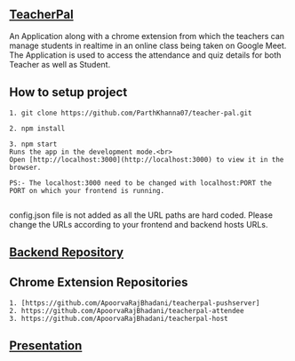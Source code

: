 ## [TeacherPal](https://www.youtube.com/watch?v=KJj-FI74BFM)
An Application along with a chrome extension from which the teachers can manage students in realtime in an online class being taken on Google Meet. The Application is used to access the attendance and quiz details for both Teacher as well as Student. 



## How to setup project
``` 
1. git clone https://github.com/ParthKhanna07/teacher-pal.git

2. npm install

3. npm start
Runs the app in the development mode.<br>
Open [http://localhost:3000](http://localhost:3000) to view it in the browser.

PS:- The localhost:3000 need to be changed with localhost:PORT the PORT on which your frontend is running.


```
config.json file is not added as all the URL paths are hard coded.
Please change the URLs according to your frontend and backend hosts URLs.


## [Backend Repository](https://github.com/sahilss1499/teacherpal-backend)

## Chrome Extension Repositories
```
1. [https://github.com/ApoorvaRajBhadani/teacherpal-pushserver]
2. https://github.com/ApoorvaRajBhadani/teacherpal-attendee
3. https://github.com/ApoorvaRajBhadani/teacherpal-host

````

## [Presentation](https://docs.google.com/presentation/d/10PAzZXnm0BhfO8k0iW3gdFe0V_lNlGciSLO6_43njm4/edit?usp=sharing)


